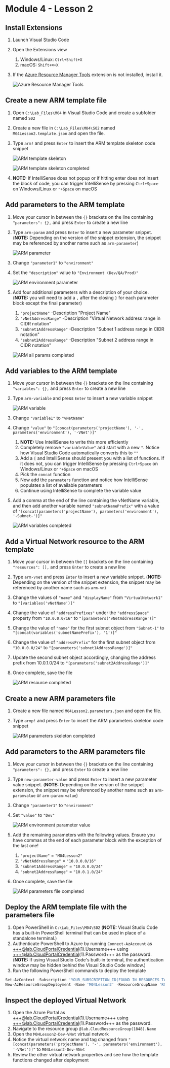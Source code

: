 # Module 4 - Lesson 2

## Install Extensions
1. Launch Visual Studio Code
1. Open the Extensions view
   1. Windows/Linux: `Ctrl+Shift+X`
   1. macOS: `Shift+⌘+X`
1. If the [Azure Resource Manager Tools](https://marketplace.visualstudio.com/items?itemName=msazurermtools.azurerm-vscode-tools) extension is not installed, install it.

     ![Azure Resource Manager Tools](media/Extensions.ARMTools.png)

## Create a new ARM template file
1. Open `C:\Lab_Files\M04` in Visual Studio Code and create a subfolder named `S02`
1. Create a new file in `C:\Lab_Files\M04\S02` named `M04Lesson2.template.json` and open the file.
1. Type `arm!` and press `Enter` to insert the ARM template skeleton code snippet
     
     ![ARM template skeleton](media/ARMTemplate.Skeleton.png)

     ![ARM template skeleton completed](media/ARMTemplate.SkeletonCompleted.png)

1. **NOTE:** If IntelliSense does not popup or if hitting enter does not insert the block of code, you can trigger IntelliSense by pressing `Ctrl+Space` on Windows/Linux or `⌃+Space` on macOS

## Add parameters to the ARM template
1. Move your cursor in between the `{}` brackets on the line containing `"parameters": {},` and press `Enter` to create a new line
1. Type `arm-param` and press `Enter` to insert a new parameter snippet. (**NOTE:** Depending on the version of the snippet extension, the snippet may be referenced by another name such as `arm-parameter`)

     ![ARM parameter](media/ARMTemplate.Parameter.png)

1. Change `"parameter1"` to `"environment"`
1. Set the `"description"` value to `"Environment (Dev/QA/Prod)"`

     ![ARM environment parameter](media/ARMTemplate.EnvironmentParameter.png)

1. Add four additional parameters with a description of your choice. (**NOTE:** you will need to add a `,` after the closing `}` for each parameter block except the final parameter)
   1. `"projectName"` -Description "Project Name"
   1. `"vNetAddressRange"` -Description "Virtual Network address range in CIDR notation"
   1. `"subnet1AddressRange"` -Description "Subnet 1 address range in CIDR notation"
   1. `"subnet2AddressRange"` -Description "Subnet 2 address range in CIDR notation"

     ![ARM all params completed](media/ARMTemplate.AllParametersCompleted.png)

## Add variables to the ARM template
1. Move your cursor in between the `{}` brackets on the line containing `"variables": {},` and press `Enter` to create a new line
1. Type `arm-variable` and press `Enter` to insert a new variable snippet

     ![ARM variable](media/ARMTemplate.Variable.png)

1. Change `"variable1"` to `"vNetName"`
1. Change `"value"` to `"[concat(parameters('projectName'), '-', parameters('environment'), '-VNet')]"`
   1. **NOTE:** Use IntelliSense to write this more efficiently
   1. Completely remove `"variableValue"` and start with a new `"`. Notice how Visual Studio Code automatically converts this to `""`
   1. Add a `[` and IntelliSense should present you with a list of functions. If it does not, you can trigger IntelliSense by pressing `Ctrl+Space` on Windows/Linux or `⌃+Space` on macOS
   1. Pick the `concat` function
   1. Now add the `parameters` function and notice how IntelliSense populates a list of available parameters
   1. Continue using IntelliSense to complete the variable value
1. Add a comma at the end of the line containing the vNetName variable, and then add another variable named `"subnetNamePrefix"` with a value of `"[concat(parameters('projectName'), parameters('environment'), '-Subnet-')]"`

     ![ARM variables completed](media/ARMTemplate.AllVariablesCompleted.png)

## Add a Virtual Network resource to the ARM template
1. Move your cursor in between the `[]` brackets on the line containing `"resources": [],` and press `Enter` to create a new line
1. Type `arm-vnet` and press `Enter` to insert a new variable snippet. (**NOTE:** Depending on the version of the snippet extension, the snippet may be referenced by another name such as `arm-vn`)
1. Change the values of `"name"` and `"displayName"` from `"VirtualNetwork1"` to `"[variables('vNetName')]"`
1. Change the value of `"addressPrefixes"` under the `"addressSpace"` property from `"10.0.0.0/16"` to `"[parameters('vNetAddressRange')]"`
1. Change the value of `"name"` for the first subnet object from `"Subnet-1"` to `"[concat(variables('subnetNamePrefix'), '1')]"`
1. Change the value of `"addressPrefix"` for the first subnet object from `"10.0.0.0/24"` to `"[parameters('subnet1AddressRange')]"`
1. Update the second subnet object accordingly, changing the address prefix from 10.0.1.0/24 to `"[parameters('subnet2AddressRange')]"`
1. Once complete, save the file

     ![ARM resource completed](media/ARMTemplate.ResourceCompleted.png)

## Create a new ARM parameters file
1. Create a new file named `M04Lesson2.parameters.json` and open the file.
1. Type `armp!` and press `Enter` to insert the ARM parameters skeleton code snippet

     ![ARM parameters skeleton completed](media/ARMParameters.SkeletonCompleted.png)

## Add parameters to the ARM parameters file
1. Move your cursor in between the `{}` brackets on the line containing `"parameters": {},` and press `Enter` to create a new line
1. Type `new-parameter-value` and press `Enter` to insert a new parameter value snippet. (**NOTE:** Depending on the version of the snippet extension, the snippet may be referenced by another name such as `arm-paramvalue` or `arm-param-value`)
1. Change `"parameter1"` to `"environment"`
1. Set `"value"` to `"Dev"`

     ![ARM environment parameter value](media/ARMParameters.EnvironmentParameter.png)

1. Add the remaining parameters with the following values. Ensure you have commas at the end of each parameter block with the exception of the last one!
   1. `"projectName"` = `"M04Lesson2"`
   1. `"vNetAddressRange"` = `"10.0.0.0/16"`
   1. `"subnet1AddressRange"` = `"10.0.0.0/24"`
   1. `"subnet2AddressRange"` = `"10.0.1.0/24"`
1. Once complete, save the file

     ![ARM parameters file completed](media/ARMParameters.AllParametersCompleted.png)

## Deploy the ARM template file with the parameters file
1. Open PowerShell in `C:\Lab_Files\M04\S02` (**NOTE:** Visual Studio Code has a built-in PowerShell terminal that can be used in place of a standalone terminal.)
1. Authenticate PowerShell to Azure by running `Connect-AzAccount` as +++@lab.CloudPortalCredential(1).Username+++ using +++@lab.CloudPortalCredential(1).Password+++ as the password. (**NOTE:** If using Visual Studio Code's built-in terminal, the authentication window may be hidden behind the Visual Studio Code window.)
1. Run the following PowerShell commands to deploy the template

```PowerShell
Set-AzContext -Subscription 'YOUR_SUBSCRIPTION_ID(FOUND IN RESOURCES TAB OF LAB GUIDE)'
New-AzResourceGroupDeployment -Name 'M04Lesson2' -ResourceGroupName 'RG_NAME_FOUND_IN_RESOURCES_TAB' -TemplateFile '.\M04Lesson2.template.json' -TemplateParameterFile '.\M04Lesson2.parameters.json' -Mode Incremental
```

## Inspect the deployed Virtual Network
1. Open the Azure Portal as +++@lab.CloudPortalCredential(1).Username+++ using +++@lab.CloudPortalCredential(1).Password+++ as the password.
1. Navigate to the resource group `@lab.CloudResourceGroup(1848).Name`
1. Open the `M04Lesson2-Dev-VNet` virtual network
1. Notice the virtual network name and tag changed from `"[concat(parameters('projectName'), '-', parameters('environment'), '-VNet')]"` to `M04Lesson2-Dev-VNet`
1. Review the other virtual network properties and see how the template functions changed after deployment
